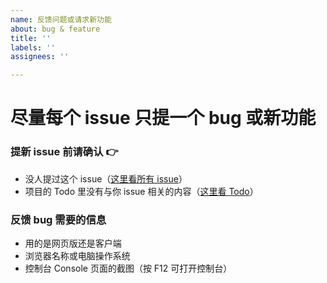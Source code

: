 ```yaml
---
name: 反馈问题或请求新功能
about: bug & feature
title: ''
labels: ''
assignees: ''

---
```


# 尽量每个 issue 只提一个 bug 或新功能

### 提新 issue 前请确认 👉

- 没人提过这个 issue（[这里看所有 issue](https://github.com/kemomi/kemomiMusic/issues)）
- 项目的 Todo 里没有与你 issue 相关的内容（[这里看 Todo](https://github.com/kemomi/kemomiMusic/projects/1)）

### 反馈 bug 需要的信息

- 用的是网页版还是客户端
- 浏览器名称或电脑操作系统
- 控制台 Console 页面的截图（按 F12 可打开控制台）
